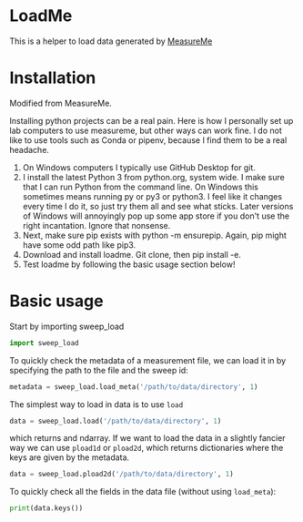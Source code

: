 # LoadMe
This is a helper to load data generated by [MeasureMe](https://github.com/spxtr/measureme)

# Installation
Modified from MeasureMe.

Installing python projects can be a real pain. Here is how I personally set up lab computers to use measureme, but other ways can work fine. I do not like to use tools such as Conda or pipenv, because I find them to be a real headache.

1. On Windows computers I typically use GitHub Desktop for git.
2. I install the latest Python 3 from python.org, system wide. I make sure that I can run Python from the command line. On Windows this sometimes means running py or py3 or python3. I feel like it changes every time I do it, so just try them all and see what sticks. Later versions of Windows will annoyingly pop up some app store if you don't use the right incantation. Ignore that nonsense.
3. Next, make sure pip exists with python -m ensurepip. Again, pip might have some odd path like pip3.
4. Download and install loadme. Git clone, then pip install -e.
5. Test loadme by following the basic usage section below!

# Basic usage

Start by importing sweep_load

```python
import sweep_load
```

To quickly check the metadata of a measurement file, we can load it in by specifying the path to the file and the sweep id:

```python
metadata = sweep_load.load_meta('/path/to/data/directory', 1)
```

The simplest way to load in data is to use ```load```

```python
data = sweep_load.load('/path/to/data/directory', 1)
```

which returns and ndarray. If we want to load the data in a slightly fancier way we can use ```pload1d``` or ```pload2d```, which returns dictionaries where the keys are given by the metadata. 

```python
data = sweep_load.pload2d('/path/to/data/directory', 1)
```

To quickly check all the fields in the data file (without using ```load_meta```):

```python
print(data.keys())
```
